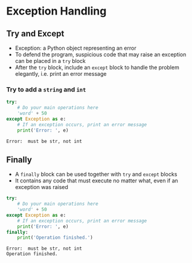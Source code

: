 # Exception Handling

## Try and Except
* Exception: a Python object representing an error
* To defend the program, suspicious code that may raise an exception can be placed in a `try` block
* After the `try` block, include an `except` block to handle the problem elegantly, i.e. print an error message

### Try to add a `string` and `int`


```python
try:
    # Do your main operations here
    'word' + 50
except Exception as e:
    # If an exception occurs, print an error message
    print('Error: ', e)
```

    Error:  must be str, not int


## Finally
* A `finally` block can be used together with `try` and `except` blocks
* It contains any code that must execute no matter what, even if an exception was raised


```python
try:
    # Do your main operations here
    'word' + 50
except Exception as e:
    # If an exception occurs, print an error message
    print('Error: ', e)
finally:
    print('Operation finished.')
```

    Error:  must be str, not int
    Operation finished.

